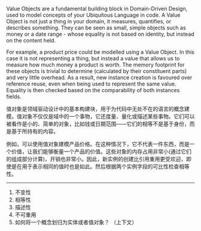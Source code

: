Value Objects are a fundamental building block in Domain-Driven Design, used to model concepts of your Ubiquitous Language in code. A Value Object is not just a thing in your domain, it measures, quantifies, or describes something. They can be seen as small, simple objects such as money or a date range - whose equality is not based on identity, but instead on the content held.

For example, a product price could be modelled using a Value Object. In this case it is not representing a thing, but instead a value that allows us to measure how much money a product is worth. The memory footprint for these objects is trivial to determine \(calculated by their constituent parts\) and very little overhead. As a result, new instance creation is favoured over reference reuse, even when being used to represent the same value. Equality is then checked based on the comparability of both instances fields.

值对象是领域驱动设计中的基本构建块，用于为代码中无处不在的语言的概念建模。值对象不仅仅是域中的一个事物，它还度量、量化或描述某些事物。它们可以被看作是小的、简单的对象，比如钱或日期范围——它们的相等不是基于身份，而是基于所持有的内容。

例如，可以使用值对象建模产品价格。在这种情况下，它不代表一件东西，而是一个价值，让我们能够衡量一个产品的价值。这些对象的内存占用非常小\(通过它们的组成部分计算\)，开销也非常小。因此，新实例的创建比引用重用更受欢迎，即使是在用于表示相同的值时也是如此。然后根据两个实例字段的可比性检查相等性。

---

1. 不变性
2. 相等性
3. 描述性
4. 不可重用
5. 如何将一个概念划归为实体或者值对象？ （上下文）



